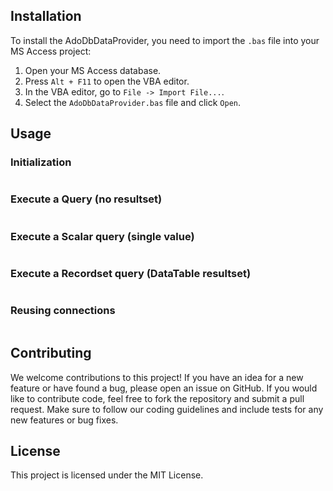## Installation

To install the AdoDbDataProvider, you need to import the `.bas` file into your MS Access project:

1. Open your MS Access database.
2. Press `Alt + F11` to open the VBA editor.
3. In the VBA editor, go to `File -> Import File...`.
4. Select the `AdoDbDataProvider.bas` file and click `Open`.

## Usage

### Initialization
```vba
```

### Execute a Query (no resultset)
```vba
```

### Execute a Scalar query (single value)
```vba
```

### Execute a Recordset query (DataTable resultset)
```vba
```

### Reusing connections
```vba
```

## Contributing
We welcome contributions to this project! If you have an idea for a new feature or have found a bug, please open an issue on GitHub. If you would like to contribute code, feel free to fork the repository and submit a pull request. Make sure to follow our coding guidelines and include tests for any new features or bug fixes.

## License

This project is licensed under the MIT License.
